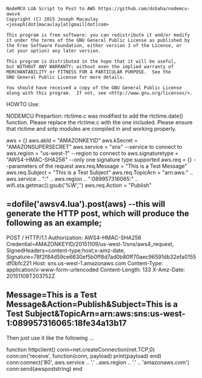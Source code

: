     NodeMCU LUA Script to Post to AWS https://github.com/dsbaha/nodemcu-awsv4
    Copyright (C) 2015 Joseph Macaulay <joseph[dot]macaulay[at]gmail[dot]com>
  
    This program is free software: you can redistribute it and/or modify
    it under the terms of the GNU General Public License as published by
    the Free Software Foundation, either version 3 of the License, or
    (at your option) any later version.

    This program is distributed in the hope that it will be useful,
    but WITHOUT ANY WARRANTY; without even the implied warranty of
    MERCHANTABILITY or FITNESS FOR A PARTICULAR PURPOSE.  See the
    GNU General Public License for more details.

    You should have received a copy of the GNU General Public License
    along with this program.  If not, see <http://www.gnu.org/licenses/>.


HOWTO Use:

NODEMCU Prepartion:  rtctime.c was modified to add the rtctime.date() function.  Please replace the rtctime.c with the one included.  Please ensure that rtctime and sntp modules are compiled in and working properly.

aws = {}
aws.akId = "AMAZONKEYID"
aws.kSecret = "AMAZONSUPERSECRET"
aws.service = "sns" --service to connect to
aws.region = "us-west-1" --region to connect to
aws.signaturetype = "AWS4-HMAC-SHA256" --only one signature type supported
aws.req = {} --parameters of the request
aws.req.Message = "This is a Test Message"
aws.req.Subject = "This is a Test Subject"
aws.req.TopicArn = "arn:aws:" .. aws.service .. ":" .. aws.region .. ":089957316065:" .. wifi.sta.getmac():gsub('%W','')
aws.req.Action = "Publish"

=dofile('awsv4.lua').post(aws) --this will generate the HTTP post, which will produce the following as an example;
--------
POST / HTTP/1.1
Authorization: AWS4-HMAC-SHA256 Credential=AMAZONKEYID/20151109/us-west-1/sns/aws4_request, SignedHeaders=content-type;host;x-amz-date, Signature=78f2f84d59ce6630ef5b0ff8d7ad0b80ff70aec96591db32efa0155df0bfc221
Host: sns.us-west-1.amazonaws.com
Content-Type: application/x-www-form-urlencoded
Content-Length: 133
X-Amz-Date: 20151109T203752Z

Message=This is a Test Message&Action=Publish&Subject=This is a Test Subject&TopicArn=arn:aws:sns:us-west-1:089957316065:18fe34a13b17
--------

Then just use it like the following ...

function httpclient()
  conn=net.createConnection(net.TCP,0)
  conn:on('receive', function(conn, payload) print(payload) end)
  conn:connect('80', aws.service .. '.' ..aws.region .. '.' .. 'amazonaws.com')
  conn:send(awspoststring)
end
